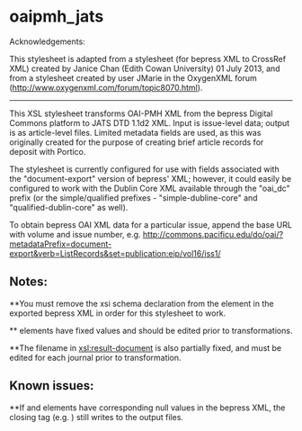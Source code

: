 # oaipmh_jats

Acknowledgements:

This stylesheet is adapted from a stylesheet (for bepress XML to CrossRef XML) created by Janice Chan (Edith Cowan University) 01 July 2013, and from a stylesheet created by user JMarie in the OxygenXML forum (http://www.oxygenxml.com/forum/topic8070.html).

--------

This XSL stylesheet transforms OAI-PMH XML from the bepress Digital Commons platform to JATS DTD 1.1d2 XML. Input is issue-level data; output is as article-level files. Limited metadata fields are used, as this was originally created for the purpose of creating brief article records for deposit with Portico.
 
The stylesheet is currently configured for use with fields associated with the "document-export" version of bepress' XML; however, it could easily be configured to work with the Dublin Core XML available through the "oai_dc" prefix (or the simple/qualified prefixes - "simple-dubline-core" and "qualified-dublin-core" as well).
 
To obtain bepress OAI XML data for a particular issue, append the base URL with volume and issue number, e.g.
http://commons.pacificu.edu/do/oai/?metadataPrefix=document-export&verb=ListRecords&set=publication:eip/vol16/iss1/
 
## Notes:

**You must remove the xsi schema declaration from the <OAI-PMH> element in the exported bepress XML in order for this stylesheet to work.
 
**<Journal-meta> elements have fixed values and should be edited prior to transformations.

**The filename in <xsl:result-document> is also partially fixed, and must be edited for each journal prior to transformation.

## Known issues:

**If <abstract> and <contributor-group> elements have corresponding null values in the bepress XML, the closing tag (e.g. </element>) still writes to the output files.


